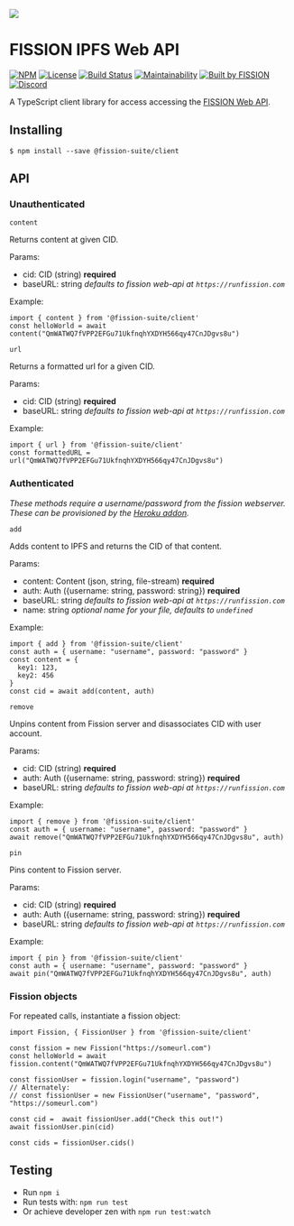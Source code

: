 ![](https://github.com/fission-suite/web-api/raw/master/assets/logo.png?sanitize=true)

# FISSION IPFS Web API

[![NPM](https://img.shields.io/npm/v/@fission-suite/client)](https://www.npmjs.com/package/@fission-suite/client)
[![License](https://img.shields.io/badge/License-Apache%202.0-blue.svg)](https://github.com/fission-suite/blob/master/LICENSE)
[![Build Status](https://travis-ci.org/fission-suite/typescript-client.svg?branch=master)](https://travis-ci.org/fission-suite/typescript-client)
[![Maintainability](https://api.codeclimate.com/v1/badges/2a271d744d14ad487a24/maintainability)](https://codeclimate.com/github/fission-suite/typescript-client/maintainability)
[![Built by FISSION](https://img.shields.io/badge/⌘-Built_by_FISSION-purple.svg)](https://fission.codes)
[![Discord](https://img.shields.io/discord/478735028319158273.svg)](https://discord.gg/zAQBDEq)

A TypeScript client library for access accessing the [FISSION Web API](https://github.com/fission-suite/web-api/).

## Installing
```
$ npm install --save @fission-suite/client
```

## API

### Unauthenticated

`content`

Returns content at given CID.

Params:
- cid: CID (string) **required**
- baseURL: string *defaults to fission web-api at `https://runfission.com`*

Example:
```
import { content } from '@fission-suite/client'
const helloWorld = await content("QmWATWQ7fVPP2EFGu71UkfnqhYXDYH566qy47CnJDgvs8u")
```

`url`

Returns a formatted url for a given CID.

Params:
- cid: CID (string) **required**
- baseURL: string *defaults to fission web-api at `https://runfission.com`*

Example:
```
import { url } from '@fission-suite/client'
const formattedURL = url("QmWATWQ7fVPP2EFGu71UkfnqhYXDYH566qy47CnJDgvs8u")
```

### Authenticated
*These methods require a username/password from the fission webserver. These can be provisioned by the [Heroku addon](https://elements.heroku.com/addons/interplanetary-fission).*

`add`

Adds content to IPFS and returns the CID of that content.

Params:
- content: Content (json, string, file-stream) **required**
- auth: Auth ({username: string, password: string}) **required**
- baseURL: string *defaults to fission web-api at `https://runfission.com`*
- name: string *optional name for your file, defaults to `undefined`*

Example:
```
import { add } from '@fission-suite/client'
const auth = { username: "username", password: "password" }
const content = {
  key1: 123,
  key2: 456
}
const cid = await add(content, auth)
```

`remove`

Unpins content from Fission server and disassociates CID with user account.

Params:
- cid: CID (string) **required**
- auth: Auth ({username: string, password: string}) **required**
- baseURL: string *defaults to fission web-api at `https://runfission.com`*

Example:
```
import { remove } from '@fission-suite/client'
const auth = { username: "username", password: "password" }
await remove("QmWATWQ7fVPP2EFGu71UkfnqhYXDYH566qy47CnJDgvs8u", auth)
```

`pin`

Pins content to Fission server.

Params:
- cid: CID (string) **required**
- auth: Auth ({username: string, password: string}) **required**
- baseURL: string *defaults to fission web-api at `https://runfission.com`*

Example:
```
import { pin } from '@fission-suite/client'
const auth = { username: "username", password: "password" }
await pin("QmWATWQ7fVPP2EFGu71UkfnqhYXDYH566qy47CnJDgvs8u", auth)
```

### Fission objects

For repeated calls, instantiate a fission object:
```
import Fission, { FissionUser } from '@fission-suite/client'

const fission = new Fission("https://someurl.com")
const helloWorld = await fission.content("QmWATWQ7fVPP2EFGu71UkfnqhYXDYH566qy47CnJDgvs8u")

const fissionUser = fission.login("username", "password")
// Alternately:
// const fissionUser = new FissionUser("username", "password", "https://someurl.com")

const cid =  await fissionUser.add("Check this out!")
await fissionUser.pin(cid)

const cids = fissionUser.cids()
```

## Testing
- Run `npm i`
- Run tests with: `npm run test`
- Or achieve developer zen with `npm run test:watch`
